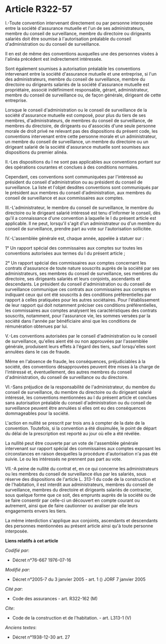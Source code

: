 # Article R322-57

I.-Toute convention intervenant directement ou par personne interposée entre la société d'assurance mutuelle et l'un de ses
administrateurs, membre du conseil de surveillance, membre du directoire ou dirigeants salariés doit être soumise à
l'autorisation préalable du conseil d'administration ou du conseil de surveillance.

Il en est de même des conventions auxquelles une des personnes visées à l'alinéa précédent est indirectement intéressée.

Sont également soumises à autorisation préalable les conventions intervenant entre la société d'assurance mutuelle et une
entreprise, si l'un des administrateurs, membre du conseil de surveillance, membre du directoire ou dirigeants salariés de la
société d'assurance mutuelle est propriétaire, associé indéfiniment responsable, gérant, administrateur, membre du conseil de
surveillance ou, de façon générale, dirigeant de cette entreprise.

Lorsque le conseil d'administration ou le conseil de surveillance de la société d'assurance mutuelle est composé, pour plus
du tiers de ses membres, d'administrateurs, de membres du conseil de surveillance, de membres du directoire, de dirigeants ou
d'associés d'une seule personne morale de droit privé ne relevant pas des dispositions du présent code, les conventions
intervenant entre cette personne morale et un administrateur, un membre du conseil de surveillance, un membre du directoire
ou un dirigeant salarié de la société d'assurance mutuelle sont soumises aux dispositions du premier alinéa.

II.-Les dispositions du I ne sont pas applicables aux conventions portant sur des opérations courantes et conclues à des
conditions normales.

Cependant, ces conventions sont communiquées par l'intéressé au président du conseil d'administration ou au président du
conseil de surveillance. La liste et l'objet desdites conventions sont communiqués par le président aux membres du conseil
d'administration, aux membres du conseil de surveillance et aux commissaires aux comptes.

III.-L'administrateur, le membre du conseil de surveillance, le membre du directoire ou le dirigeant salarié intéressé est
tenu d'informer le conseil, dès qu'il a connaissance d'une convention à laquelle le I du présent article est applicable. Il
ne peut, lorsqu'il s'agit d'un administrateur ou d'un membre du conseil de surveillance, prendre part au vote sur
l'autorisation sollicitée.

IV.-L'assemblée générale est, chaque année, appelée à statuer sur :

1° Un rapport spécial des commissaires aux comptes sur toutes les conventions autorisées aux termes du I du présent article ;

2° Un rapport spécial des commissaires aux comptes concernant les contrats d'assurance de toute nature souscrits auprès de la
société par ses administrateurs, ses membres du conseil de surveillance, ses membres du directoire, ses dirigeants salariés
et leurs conjoints, ascendants et descendants. Le président du conseil d'administration ou du conseil de surveillance
communique ces contrats aux commissaires aux comptes en indiquant ceux qui ont été souscrits à des conditions préférentielles
par rapport à celles pratiquées pour les autres sociétaires. Pour l'établissement de leur rapport qui doit notamment préciser
ces conditions préférentielles, les commissaires aux comptes analysent les caractéristiques des contrats souscrits,
notamment, pour l'assurance vie, les sommes versées par la société dans l'année par bénéficiaire ainsi que les conditions de
rémunération obtenues par lui.

V.-Les conventions autorisées par le conseil d'administration ou le conseil de surveillance, qu'elles aient été ou non
approuvées par l'assemblée générale, produisent leurs effets à l'égard des tiers, sauf lorsqu'elles sont annulées dans le cas
de fraude.

Même en l'absence de fraude, les conséquences, préjudiciables à la société, des conventions désapprouvées peuvent être mises
à la charge de l'intéressé et, éventuellement, des autres membres du conseil d'administration, du conseil de surveillance ou
du directoire.

VI.-Sans préjudice de la responsabilité de l'administrateur, du membre du conseil de surveillance, du membre du directoire ou
du dirigeant salarié intéressé, les conventions mentionnées au I du présent article et conclues sans autorisation préalable
du conseil d'administration ou du conseil de surveillance peuvent être annulées si elles ont eu des conséquences dommageables
pour la société.

L'action en nullité se prescrit par trois ans à compter de la date de la convention. Toutefois, si la convention a été
dissimulée, le point de départ du délai de la prescription est reporté au jour où elle a été révélée.

La nullité peut être couverte par un vote de l'assemblée générale intervenant sur rapport spécial des commissaires aux
comptes exposant les circonstances en raison desquelles la procédure d'autorisation n'a pas été suivie. Le ou les intéressés
ne prennent pas part au vote.

VII.-A peine de nullité du contrat et, en ce qui concerne les administrateurs ou les membres du conseil de surveillance élus
par les salariés, sous réserve des dispositions de l'article L. 313-1 du code de la construction et de l'habitation, il est
interdit aux administrateurs, membres du conseil de surveillance, membres du directoire et dirigeants salariés de contracter,
sous quelque forme que ce soit, des emprunts auprès de la société ou de se faire consentir par celle-ci un découvert en
compte courant ou autrement, ainsi que de faire cautionner ou avaliser par elle leurs engagements envers les tiers.

La même interdiction s'applique aux conjoints, ascendants et descendants des personnes mentionnées au présent article ainsi
qu'à toute personne interposée.

**Liens relatifs à cet article**

_Codifié par_:

  - Décret n°76-667 1976-07-16

_Modifié par_:

  - Décret n°2005-7 du 3 janvier 2005 - art. 1 () JORF 7 janvier 2005

_Cité par_:

  - Code des assurances - art. R322-162 (M)

_Cite_:

  - Code de la construction et de l'habitation. - art. L313-1 (V)

_Anciens textes_:

  - Décret n°1938-12-30 art. 27
